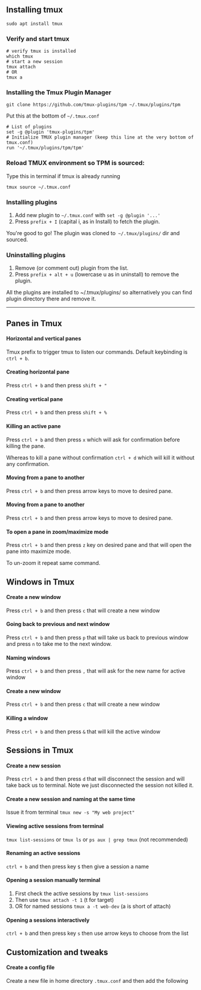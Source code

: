 ## Installing tmux
```shell
sudo apt install tmux
```

### Verify and start tmux

```shell
# verify tmux is installed
which tmux
# start a new session
tmux attach
# OR
tmux a
```

### Installing the Tmux Plugin Manager
```shell
git clone https://github.com/tmux-plugins/tpm ~/.tmux/plugins/tpm
```

Put this at the bottom of `~/.tmux.conf`
```shell
# List of plugins
set -g @plugin 'tmux-plugins/tpm'
# Initialize TMUX plugin manager (keep this line at the very bottom of tmux.conf)
run '~/.tmux/plugins/tpm/tpm'
```

### Reload TMUX environment so TPM is sourced:
Type this in terminal if tmux is already running
```shell
tmux source ~/.tmux.conf
```

### Installing plugins
1. Add new plugin to `~/.tmux.conf` with `set -g @plugin '...'`
2. Press `prefix + I` (capital i, as in Install) to fetch the plugin.

You're good to go! The plugin was cloned to` ~/.tmux/plugins/` dir and sourced.

### Uninstalling plugins
1. Remove (or comment out) plugin from the list.
2. Press `prefix + alt + u` (lowercase u as in uninstall) to remove the plugin.

All the plugins are installed to ~/.tmux/plugins/ so alternatively you can find plugin directory there and remove it.

---
## Panes in Tmux
#### Horizontal and vertical panes
Tmux prefix to trigger tmux to listen our commands. Default keybinding is `ctrl + b`.

#### Creating horizontal pane
Press `ctrl + b` and then press `shift + "`

#### Creating vertical pane
Press `ctrl + b` and then press `shift + %`

#### Killing an active pane
Press `ctrl + b` and then press `x` which will ask for confirmation before killing the pane.

Whereas to kill a pane without confirmation `ctrl + d` which will kill it without any confirmation.

#### Moving from a pane to another
Press `ctrl + b` and then press arrow keys to move to desired pane.

#### Moving from a pane to another
Press `ctrl + b` and then press arrow keys to move to desired pane.

#### To open a pane in zoom/maximize mode
Press `ctrl + b` and then press `z` key on desired pane and that will open the pane into maximize mode.

To un-zoom it repeat same command.

## Windows in Tmux

#### Create a new window
Press `ctrl + b` and then press `c` that will create a new window

#### Going back to previous and next window
Press `ctrl + b` and then press `p` that will take us back to previous window and press `n` to take me to the
next window.

#### Naming windows
Press `ctrl + b` and then press `,` that will ask for the new name for active window

#### Create a new window
Press `ctrl + b` and then press `c` that will create a new window

#### Killing a window
Press `ctrl + b` and then press `&` that will kill the active window

## Sessions in Tmux

#### Create a new session
Press `ctrl + b` and then press `d` that will disconnect the session and will take back us to terminal. Note we
just disconnected the session not killed it.

#### Create a new session and naming at the same time
Issue it from terminal `tmux new -s "My web project"`

#### Viewing active sessions from terminal
`tmux list-sessions` or `tmux ls` or `ps aux | grep tmux` (not recommended)

#### Renaming an active sessions
`ctrl + b` and then press key `$` then give a session a name

#### Opening a session manually terminal
1. First check the active sessions by `tmux list-sessions`
2. Then use `tmux attach -t 1` (t for target)
3. OR for named sessions `tmux a -t web-dev` (a is short of attach)

#### Opening a sessions interactively
`ctrl + b` and then press key `s` then use arrow keys to choose from the list

## Customization and tweaks

#### Create a config file
Create a new file in home directory `.tmux.conf` and then add the following


